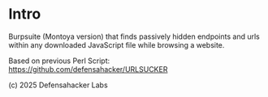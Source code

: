 # Intro
Burpsuite (Montoya version) that finds passively hidden endpoints and urls within any downloaded JavaScript file while browsing a website.

Based on previous Perl Script: https://github.com/defensahacker/URLSUCKER

(c) 2025 Defensahacker Labs

